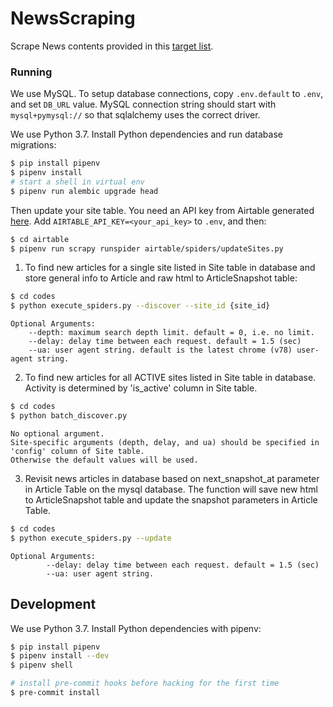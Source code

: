 # NewsScraping
Scrape News contents provided in this [target list](https://airtable.com/tbl3DrYs5mXgl0EV9/viw2cuXweY8OxNkX6?blocks=hide).

### Running

We use MySQL.  To setup database connections, copy `.env.default` to `.env`, and set `DB_URL` value.  MySQL connection string should start with `mysql+pymysql://` so that sqlalchemy uses the correct driver.

We use Python 3.7.  Install Python dependencies and run database migrations:

```sh
$ pip install pipenv
$ pipenv install
# start a shell in virtual env
$ pipenv run alembic upgrade head
```

Then update your site table.  You need an API key from Airtable generated [here](https://airtable.com/account).  Add `AIRTABLE_API_KEY=<your_api_key>` to `.env`, and then:

```sh
$ cd airtable
$ pipenv run scrapy runspider airtable/spiders/updateSites.py
```

1. To find new articles for a single site listed in Site table in database and store general info to Article and raw html to ArticleSnapshot table:

```sh
$ cd codes
$ python execute_spiders.py --discover --site_id {site_id}
```
    Optional Arguments:
        --depth: maximum search depth limit. default = 0, i.e. no limit.
        --delay: delay time between each request. default = 1.5 (sec)
        --ua: user agent string. default is the latest chrome (v78) user-agent string.

2. To find new articles for all ACTIVE sites listed in Site table in database. Activity is determined by 'is_active' column in Site table.
 ```sh
$ cd codes
$ python batch_discover.py
```

    No optional argument.
    Site-specific arguments (depth, delay, and ua) should be specified in 'config' column of Site table.
    Otherwise the default values will be used.

3. Revisit news articles in database based on next_snapshot_at parameter in Article Table on the mysql database.
The function will save new html to ArticleSnapshot table and update the snapshot parameters in Article Table.
```sh
$ cd codes
$ python execute_spiders.py --update
```
    Optional Arguments:
            --delay: delay time between each request. default = 1.5 (sec)
            --ua: user agent string.

## Development

We use Python 3.7.  Install Python dependencies with pipenv:

```sh
$ pip install pipenv
$ pipenv install --dev
$ pipenv shell

# install pre-commit hooks before hacking for the first time
$ pre-commit install
```
